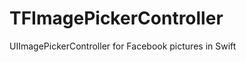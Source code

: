 TFImagePickerController
=======================

UIImagePickerController for Facebook pictures in Swift
